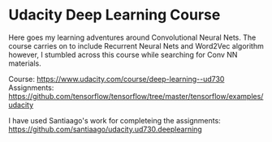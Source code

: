 # Udacity Deep Learning Course
Here goes my learning adventures around Convolutional Neural Nets. The course carries on to include Recurrent Neural Nets and Word2Vec algorithm however, I stumbled across this course while searching for Conv NN materials.

Course: https://www.udacity.com/course/deep-learning--ud730    
Assignments: https://github.com/tensorflow/tensorflow/tree/master/tensorflow/examples/udacity

I have used Santiaago's work for completeing the assignments: https://github.com/santiaago/udacity.ud730.deeplearning 
